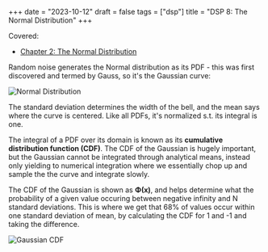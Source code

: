 +++
date = "2023-10-12"
draft = false
tags = ["dsp"]
title = "DSP 8: The Normal Distribution"
+++

Covered:

- [Chapter 2: The Normal Distribution](https://www.dspguide.com/ch2/5.htm)

Random noise generates the Normal distribution as its PDF - this was first discovered and termed by Gauss, so it's the Gaussian curve:

![Normal Distribution](004b14_03f4c8d3a9b64adcb39e010541dd09b3~mv2.png)

The standard deviation determines the width of the bell, and the mean says where the curve is centered. Like all PDFs, it's normalized s.t. its integral is one.

The integral of a PDF over its domain is known as its **cumulative distribution function (CDF)**. The CDF of the Gaussian is hugely important, but the Gaussian cannot be integrated through analytical means, instead only yielding to numerical integration where we essentially chop up and sample the the curve and integrate slowly.

The CDF of the Gaussian is shown as **Φ(x)**, and helps determine what the probability of a given value occuring between negative infinity and N standard deviations. This is where we get that 68% of values occur within one standard deviation of mean, by calculating the CDF for 1 and -1 and taking the difference.

![Gaussian CDF](004b14_c1487fd43c0c44e6b70e7a7a6d09fba9~mv2.png)